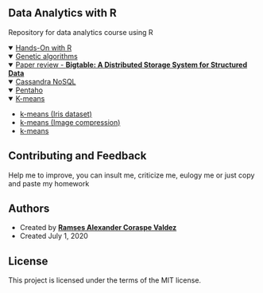 ## Data Analytics with R
Repository for data analytics course using R


<details open>
<summary> <a href="https://wittline.github.io/Data-Analytics-with-R/Hands-On%20with%20R/Hands_On_with_R.html">Hands-On with R</a>
  </summary>
</details>

<details open>    
<summary> <a href="https://wittline.github.io/Data-Analytics-with-R/Genetic%20algorithms/Genetic_algorithms_with_R.html">Genetic algorithms</a> </summary>    
</details>

<details open>    
<summary> <a href="https://wittline.github.io/Data-Analytics-with-R/Paper%20reviews/Bigtable-review.html">Paper review - <strong> Bigtable: A Distributed Storage System for Structured Data </strong></a> </summary>    
</details>
  
<details open>
<summary> <a href="https://wittline.github.io/Data-Analytics-with-R/Cassandra/Cassandra_review.html">Cassandra NoSQL</a> </summary>
</details>

<details open>
<summary> <a href="https://wittline.github.io/Data-Analytics-with-R/Pentaho/Pentaho_review.html">Pentaho </a> </summary>
</details>      

<details open>
<summary> <a href="https://wittline.github.io/Data-Analytics-with-R"> K-means </a> </summary>
      <ul>                
          <li>
              <a href="https://wittline.github.io/Data-Analytics-with-R/K-means/kmeans_with_r.html">k-means (Iris dataset)</a>
          </li>
          <li>
              <a href="https://wittline.github.io/Data-Analytics-with-R/K-means/kmeans_with_r_2.html">k-means (Image compression)</a>
          </li>
          <li>
              <a href="https://wittline.github.io/Data-Analytics-with-R/K-means/kmeans_with_r_2.html">k-means</a>
          </li>
  </ul> 
</details>

## Contributing and Feedback
Help me to improve, you can insult me, criticize me, eulogy me or just copy and paste my homework

## Authors
- Created by <a href="https://www.linkedin.com/in/ramsescoraspe"><strong>Ramses Alexander Coraspe Valdez</strong></a>
- Created July 1, 2020

## License
This project is licensed under the terms of the MIT license.
